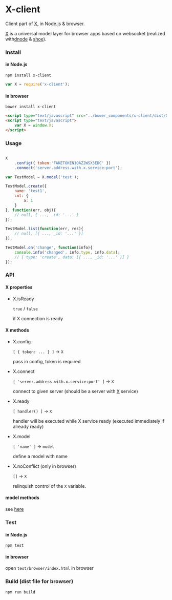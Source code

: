 X-client
=

Client part of [X](https://github.com/nighca/X), in Node.js & browser.

[X](https://github.com/nighca/X) is a universal model layer for browser apps based on websocket (realized with[dnode](https://github.com/substack/dnode) & [shoe](https://github.com/substack/shoe)).

### Install

#### in Node.js

	npm install x-client

```javascript
var X = require('x-client');
```

#### in browser

	bower install x-client

```html
<script type="text/javascript" src="../bower_components/x-client/dist/X.js"></script>
<script type="text/javascript">
	var X = window.X;
</script>
```

### Usage

```javascript

X
	.config({ token:'FAKETOKEN1QAZ2WSX3EDC' })
	.connect('server.address.with.x.service:port');

var TestModel = X.model('test');

TestModel.create({
	name: 'test1',
	cnt: {
		a: 1
	}
}, function(err, obj){
	// null, { ..., _id: '...' }
});

TestModel.list(function(err, res){
	// null, [{ ..., _id: '...' }]
});

TestModel.on('change', function(info){
    console.info('changed', info.type, info.data);
    // { type: 'create', data: [{ ..., _id: '...' }] }
});
```

### API

#### X properties

* X.isReady

	`true` / `false`

	if X connection is ready

#### X methods

* X.config

	`[ { token: ... } ]` -> `X`

	pass in config, token is required

* X.connect

	`[ 'server.address.with.x.service:port' ]` -> `X`

	connect to given server (should be a server with [X](https://github.com/nighca/X) service)

* X.ready

	`[ handler() ]` -> `X`

	handler will be executed while X service ready (executed immediately if already ready)

* X.model

	`[ 'name' ]` -> `model`

	define a model with name

* X.noConflict (only in browser)

	`[]` -> `X`

	relinquish control of the `X` variable.

#### model methods

see [here](https://github.com/nighca/X#model-methods)

### Test

#### in Node.js

	npm test

#### in browser

open `test/browser/index.html` in browser

### Build (dist file for browser)

	npm run build